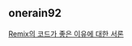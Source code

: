 <h2>onerain92</h2><a href="https://www.notion.so/study66/Why-I-Love-Remix-acba54f8b9b64656ad1dc388ac5a3dd4#975c8f0fab7f4445bdd544b8c91d543f">Remix의 코드가 좋은 이유에 대한 서론</a>
